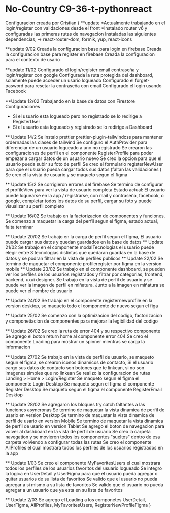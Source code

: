 # No-Country C9-36-t-pythonreact

Configuracion creada por Cristian
{ \**update
*Actualmente trabajando en el login/register con validaciones desde el front
\*Instalado router v6 y configuradas las primeras rutas de navegacion
Instaladas las siguientes dependencias, -> react-router-dom, formik, yup, react-icons

\*\*update 9/02
Creada la configuracion base para login en firebase
Creada la configuracion base para register en firebase
Creada la configuracion para el contexto de usario

\*\*update 11/02
Configurado el login/register email contraseña y login/register con google
Configurada la ruta protegida del dashboard, solamente puede acceder un usario logueado
Configurado el forget-pasword para resetar la contraseña con email
Configurado el login usando Facebook

\*\*Update 12/02
Trabajando en la base de datos con Firestore
Configuraciones

- Si el usuario esta logueado pero no registrado se lo redirige a RegisterUser
- Si el usuario esta logueado y registrado se lo redirige a Dashboard

\*\* Update 14/2
Se instalo prettier prettier-plugin-tailwindcss para mantener ordernadas las clases de tailwind
Se configuro el AuthProvider para diferenciar de un usuario logueado a uno no registrado
Se crearon las configuraciones de perfil en el componente RegisterProfile para poder empezar a cargar datos de un usuario nuevo
Se creo la opcion para que el usuario pueda subir su foto de perfil
Se creo el formulario registerNewUser para que el usuario pueda cargar todos sus datos (faltan las validaciones )
Se creo el la vista de usuario y se maqueto segun el figma

\*\* Update 15/2 Se corrigieron errores del firebase
Se termino de configurar el profileView para ver la vista de usuario completa
Estado actual: El usuario puede loguearse en la app / registrarse, con mail y contraseña, facebook, o google, completar todos los datos de su perfil, cargar su foto y puede visualizar su perfil completo

\*\* Update 16/02 Se trabajo en la factorizacion de componentes y funciones.
Se comenzo a maquetar la carga del perfil segun el figma, estado actual, falta terminar

\*\* Update 20/02
Se trabajo en la carga de perfil segun el figma,
El usuario puede cargar sus datos y quedan guardados en la base de datos
\*\* Update 21/02
Se trabajo en el componente modalTecnologias el usuario puede elegir entre 3 tecnologias distintas que quedaran guardas en la base de datos y se podran filtrar en la vista de perfiles publicos
\*\* Update 22/02
Se termino de maquetar el componente profileregister por figma en la version mobile
\*\* Update 23/02
Se trabajo en el componente dashboard, se pueden ver los perfiles de los usuarios registrados y filtrar por categorias, frontend, backend, uxui designer.
Se trabajo en la vista de perfil de usuario y se puede ver la imagen de perfil en miñatura.
Junto a la imagen en miñatura se puede ver el nombre de usuario

\*\* Update 24/02
Se trabajo en el componente registernewprofile en la version desktop, se maqueto todo el componente de nuevo segun el figa

\*\* Update 25/02
Se comenzo con la optimizacion del codigo, factorizacion y componetiacion de componentes para mejorar la legibilidad del codigo

\*\* Update 26/02
Se creo la ruta de error 404 y su respectivo componente
Se agrego el boton return home al componente error 404
Se creo el componente Loading para mostrar un spinner mientras se carga la informacion

\*\* Update 27/02
Se trabajo en la vista de perfil de usuario, se maqueto segun el figma, se crearon iconos dinamicos de contacto,
Si el usuario cargo sus datos de contacto son botones que te linkean, si no son imagenes simples que no linkean
Se realizo la configuracion de rutas Landing > Home > Login/Register
Se maqueto segun el figma el componente Login Desktop
Se maqueto segun el figma el componente Register Desktop
Se maqueto segun el figma el componente RegisterEmail Desktop

\*\* Update 28/02
Se agregaron los bloques try catch faltantes a las funciones asyncronas
Se termino de maquetar la vista dinamica de perfil de usario en version Desktop
Se termino de maquetar la vista dinamica de perfil de usario en version Mobile
Se termino de maquetar la vista dinamica de perfil de usario en version Tablet
Se agrego el boton de navegacion para volver al dashboard en la vista de perfil de usuario
Se creo la carpeta navegation y se movieron todos los componentes "sueltos" dentro de esa carpeta volviendo a configurar todas las rutas
Se creo el componente AllProfiles el cual mostrara todos los perfiles de los usuarios registrados en la app

\*\* Update 1/03 
Se creo el componente MyFavoritesUsers el cual mostrara todos los perfiles de los usuarios favoritos del usuario logueado
Se integro la logica en UserDetail y UserFigma para que el usuario pueda agregar o quitar usuarios de su lista de favoritos
Se valido que el usuario no pueda agregar a si mismo a su lista de favoritos
Se valido que el usuario no pueda agregar a un usuario que ya esta en su lista de favoritos

\*\* Update 2/03
Se agrego el Loading a los componetes UserDetail, UserFigma, AllProfiles, MyFavoritesUsers, RegisterNewProfileFigma
}
